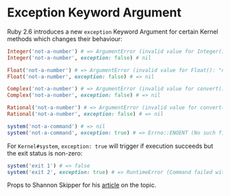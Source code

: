 # Exception Keyword Argument

Ruby 2.6 introduces a new `exception` Keyword Argument for certain Kernel methods which changes their behaviour:

```ruby
Integer('not-a-number') # => ArgumentError (invalid value for Integer(): "not-a-number")
Integer('not-a-number', exception: false) # nil

Float('not-a-number') # => ArgumentError (invalid value for Float(): "not-a-number")
Float('not-a-number', exception: false) # => nil

Complex('not-a-number') # => ArgumentError (invalid value for convert(): "not-a-number")
Complex('not-a-number', exception: false) # => nil

Rational('not-a-number') # => ArgumentError (invalid value for convert(): "not-a-number")
Rational('not-a-number', exception: false) # => nil

system('not-a-command') # => nil
system('not-a-command', exception: true) # => Errno::ENOENT (No such file or directory - not-a-command)
```

For `Kernel#system`, `exception: true` will trigger if execution succeeds but the exit status is non-zero:

```ruby
system('exit 1') # => false
system('exit 2', exception: true) # => RuntimeError (Command failed with exit 1: exit 1)
```

Props to Shannon Skipper for his [article](https://medium.com/square-corner-blog/rubys-new-exception-keyword-arguments-4d5bbb504d37) on the topic.

